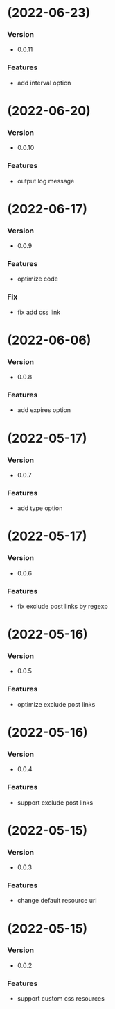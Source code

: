# (2022-06-23)

### Version

- 0.0.11

### Features

- add interval option

# (2022-06-20)

### Version

- 0.0.10

### Features

- output log message

# (2022-06-17)

### Version

- 0.0.9

### Features

- optimize code

### Fix

- fix add css link

# (2022-06-06)

### Version

- 0.0.8

### Features

- add expires option

# (2022-05-17)

### Version

- 0.0.7

### Features

- add type option

# (2022-05-17)

### Version

- 0.0.6

### Features

- fix exclude post links by regexp

# (2022-05-16)

### Version

- 0.0.5

### Features

- optimize exclude post links

# (2022-05-16)

### Version

- 0.0.4

### Features

- support exclude post links

# (2022-05-15)

### Version

- 0.0.3

### Features

- change default resource url

# (2022-05-15)

### Version

- 0.0.2

### Features

- support custom css resources